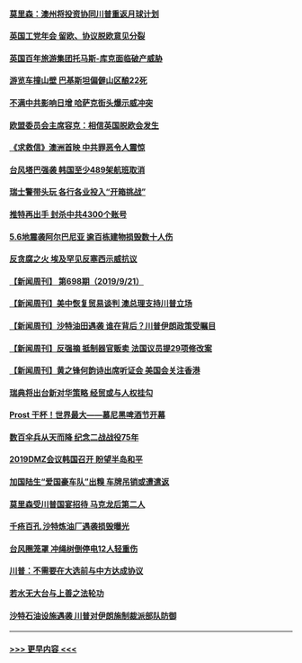 #### [莫里森：澳州将投资协同川普重返月球计划](../pages/prog202/a102670316.md?t=09221601) 
#### [英国工党年会 留欧、协议脱欧意见分裂](../pages/prog202/a102670298.md?t=09221601) 
#### [英国百年旅游集团托马斯-库克面临破产威胁](../pages/prog202/a102670294.md?t=09221601) 
#### [游览车撞山壁 巴基斯坦偏僻山区酿22死](../pages/prog202/a102670283.md?t=09221601) 
#### [不满中共影响日增 哈萨克街头爆示威冲突](../pages/prog202/a102670254.md?t=09221601) 
#### [欧盟委员会主席容克：相信英国脱欧会发生](../pages/prog202/a102670263.md?t=09221601) 
#### [《求救信》澳洲首映 中共罪恶令人震惊](../pages/prog202/a102670258.md?t=09221601) 
#### [台风塔巴强袭 韩国至少489架航班取消](../pages/prog202/a102670182.md?t=09221601) 
#### [瑞士警带头玩 各行各业投入“开箱挑战”](../pages/prog202/a102670135.md?t=09221601) 
#### [推特再出手 封杀中共4300个账号](../pages/prog202/a102670080.md?t=09221601) 
#### [5.6地震袭阿尔巴尼亚 逾百栋建物损毁数十人伤](../pages/prog202/a102670055.md?t=09221601) 
#### [反贪腐之火 埃及罕见反塞西示威抗议](../pages/prog202/a102669991.md?t=09221601) 
#### [【新闻周刊】 第698期（2019/9/21）](../pages/prog202/a102669949.md?t=09221601) 
#### [【新闻周刊】美中恢复贸易谈判  澳总理支持川普立场](../pages/prog202/a102669923.md?t=09221601) 
#### [【新闻周刊】沙特油田遇袭 谁在背后？川普伊朗政策受瞩目](../pages/prog202/a102669918.md?t=09221601) 
#### [【新闻周刊】反强摘 抵制器官贩卖 法国议员提29项修改案](../pages/prog202/a102669908.md?t=09221601) 
#### [【新闻周刊】黄之锋何韵诗出席听证会  美国会关注香港](../pages/prog202/a102669902.md?t=09221601) 
#### [瑞典将出台新对华策略 经贸或与人权挂勾](../pages/prog202/a102669866.md?t=09221601) 
#### [Prost 干杯！世界最大——慕尼黑啤酒节开幕](../pages/prog202/a102669888.md?t=09221601) 
#### [数百伞兵从天而降 纪念二战战役75年](../pages/prog202/a102669883.md?t=09221601) 
#### [2019DMZ会议韩国召开 盼望半岛和平](../pages/prog202/a102669867.md?t=09221601) 
#### [加国陆生“爱国豪车队”出糗 车牌吊销或遭遣返](../pages/prog202/a102669819.md?t=09221601) 
#### [莫里森受川普国宴招待 马克龙后第二人](../pages/prog202/a102669751.md?t=09221601) 
#### [千疮百孔 沙特炼油厂遇袭损毁曝光](../pages/prog202/a102669629.md?t=09221601) 
#### [台风圈笼罩 冲绳树倒停电12人轻重伤](../pages/prog202/a102669585.md?t=09221601) 
#### [川普：不需要在大选前与中方达成协议](../pages/prog202/a102669436.md?t=09221601) 
#### [若水无大台与上善之法轮功](../pages/prog202/a102669419.md?t=09221601) 
#### [沙特石油设施遇袭 川普对伊朗施制裁派部队防御](../pages/prog202/a102669397.md?t=09221601) 

----
#### [ >>> 更早内容 <<< ](../indexes/prog202-earlier.md)
